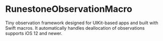# RunestoneObservationMacro

Tiny observation framework designed for UIKit-based apps and built with Swift macros. It automatically handles deallocation of observations supports iOS 12 and newer.
